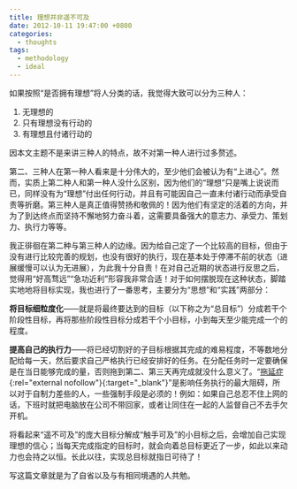 ```yaml
---
title: 理想并非遥不可及
date: 2012-10-11 19:47:00 +0800
categories:
  - thoughts
tags:
  - methodology
  - ideal
---
```


如果按照“是否拥有理想”将人分类的话，我觉得大致可以分为三种人：

1. 无理想的
2. 只有理想没有行动的
3. 有理想且付诸行动的

因本文主题不是来讲三种人的特点，故不对第一种人进行过多赘述。

第二、三种人在第一种人看来是十分伟大的，至少他们会被认为有“上进心”。然而，实质上第二种人和第一种人没什么区别，因为他们的“理想”只是嘴上说说而已，同样没有为“理想”付出任何行动，并且有可能因自己一直未付诸行动而承受自责等折磨。第三种人是真正值得赞扬和敬佩的！因为他们有坚定的活着的方向，并为了到达终点而坚持不懈地努力奋斗着，这需要具备强大的意志力、承受力、策划力、执行力等等。

我正徘徊在第二种与第三种人的边缘。因为给自己定了一个比较高的目标，但由于没有进行比较完善的规划，也没有很好的执行，现在基本处于停滞不前的状态（进展缓慢可以认为无进展），为此我十分自责！在对自己近期的状态进行反思之后，觉得用“好高骛远”“急功近利”形容我非常合适！对于如何摆脱现在这种状态，脚踏实地地将目标实现，我也进行了一番思考，主要分为“思想”和“实践”两部分：

**将目标细粒度化**——就是将最终要达到的目标（以下称之为“总目标”）分成若干个阶段性目标，再将那些阶段性目标分成若干个小目标，小到每天至少能完成一个的程度。

**提高自己的执行力**——将已经切割好的子目标根据其完成的难易程度，不等数地分配给每一天，然后要求自己严格执行已经安排好的任务。在分配任务时一定要确保是在当日能够完成的量，否则拖到第二、第三天再完成就没什么意义了。“[拖延症](http://baike.baidu.com/view/1976428.htm "点击查看百度百科对于“拖延症”的解释"){:rel="external nofollow"}{:target="_blank"}”是影响任务执行的最大阻碍，所以对于自制力差些的人，一些强制手段是必须的！例如：如果自己总忍不住上网的话，下班时就把电脑放在公司不带回家，或者让同住在一起的人监督自己不去手欠开机。

将看起来“遥不可及”的庞大目标分解成“触手可及”的小目标之后，会增加自己实现理想的信心；当每天完成指定的目标时，就会向着总目标更近了一步，如此以来动力也会持之以恒。长此以往，实现总目标就指日可待了！

写这篇文章就是为了自省以及与有相同境遇的人共勉。
